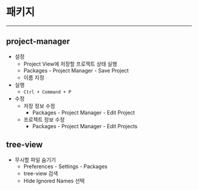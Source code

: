 # 패키지
---

## project-manager
- 설정
  - Project View에 저장할 프로젝트 상태 실행
  - Packages - Project Manager - Save Project
  - 이름 지정
- 실행
  - `Ctrl + Command + P`
- 수정
  - 저장 정보 수정
    - Packages - Project Manager - Edit Project
  - 프로젝트 정보 수정
    - Packages - Project Manager - Edit Projects

## tree-view
- 무시할 파일 숨기기
  - Preferences - Settings - Packages
  - tree-view 검색
  - Hide Ignored Names 선택
